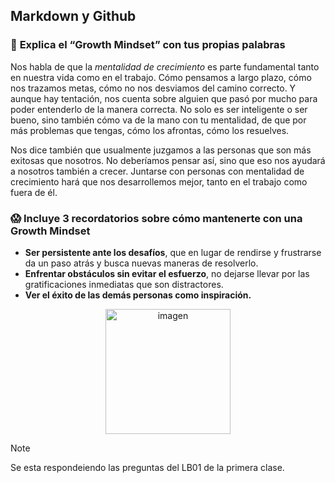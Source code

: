 ## **Markdown y Github**

 ### :thinking: **Explica el “Growth Mindset” con tus propias palabras** 

Nos habla de que la *mentalidad de crecimiento* es parte fundamental tanto en nuestra vida como en el trabajo. Cómo pensamos a largo plazo, cómo nos trazamos metas, cómo no nos desviamos del camino correcto. Y aunque hay tentación, nos cuenta sobre alguien que pasó por mucho para poder entenderlo de la manera correcta. No solo es ser inteligente o ser bueno, sino también cómo va de la mano con tu mentalidad, de que por más problemas que tengas, cómo los afrontas, cómo los resuelves.

Nos dice también que usualmente juzgamos a las personas que son más exitosas que nosotros. No deberíamos pensar así, sino que eso nos ayudará a nosotros también a crecer. Juntarse con personas con mentalidad de crecimiento hará que nos desarrollemos mejor, tanto en el trabajo como fuera de él.

### :scream: **Incluye 3 recordatorios sobre cómo mantenerte con una Growth Mindset**
* **Ser persistente ante los desafíos**, que en lugar de rendirse y frustrarse da un paso atrás y busca nuevas maneras de resolverlo.
* **Enfrentar obstáculos sin evitar el esfuerzo**, no dejarse llevar por las gratificaciones inmediatas que son distractores.
* **Ver el éxito de las demás personas como inspiración.**

<div align="center">
  <img class="rounded-image" src="https://github.com/user-attachments/assets/7dac9d88-97ec-4b4f-bfa4-6d4af9c98784" alt="imagen" width="200px" height="200px">
</div>

> [!NOTE]
> Se esta respondeiendo las preguntas del LB01 de la primera clase.
